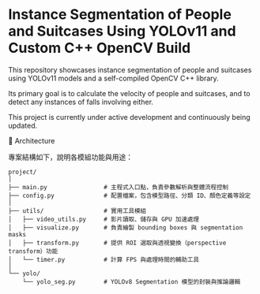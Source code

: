 # Instance Segmentation of People and Suitcases Using YOLOv11 and Custom C++ OpenCV Build


This repository showcases instance segmentation of people and suitcases using YOLOv11 models and a self-compiled OpenCV C++ library.

Its primary goal is to calculate the velocity of people and suitcases, and to detect any instances of falls involving either.

This project is currently under active development and continuously being updated.


🧱 Architecture

專案結構如下，說明各模組功能與用途：

```text
project/
│
├── main.py                # 主程式入口點，負責參數解析與整體流程控制
├── config.py              # 配置檔案，包含模型路徑、分類 ID、顏色定義等設定
│
├── utils/                 # 實用工具模組
│   ├── video_utils.py     # 影片讀取、儲存與 GPU 加速處理
│   ├── visualize.py       # 負責繪製 bounding boxes 與 segmentation masks
│   ├── transform.py       # 提供 ROI 選取與透視變換（perspective transform）功能
│   └── timer.py           # 計算 FPS 與處理時間的輔助工具
│
└── yolo/
    └── yolo_seg.py        # YOLOv8 Segmentation 模型的封裝與推論邏輯

```
